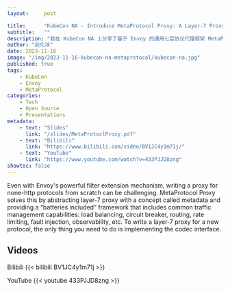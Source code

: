 ```yaml
---
layout:     post

title:      "KubeCon NA - Introduce MetaProtocol Proxy: A Layer-7 Proxy Framework Powered by Envoy"
subtitle:   ""
description: "我在 KubeCon NA 上分享了基于 Envoy 的通用七层协议代理框架 MetaProtocol Proxy"
author: "赵化冰"
date: 2023-11-16
image: "/img/2023-11-16-kubecon-na-metaprotocol/kubecon-na.jpg"
published: true
tags:
    - KubeCon
    - Envoy
    - MetaProtocol
categories:
    - Tech
    - Open Source
    - Presentations
metadata:
    - text: "Slides"
      link: "/slides/MetaProtoclProxy.pdf"
    - text: "Bilibili"
      link: "https://www.bilibili.com/video/BV1JC4y1m71j/"
    - text: "YouTube"
      link: "https://www.youtube.com/watch?v=433PJJD8zng"
showtoc: false
---
```


Even with Envoy's powerful filter extension mechanism, writing a proxy for none-http protocols from scratch can be challenging. MetaProtocol Proxy solves this by abstracting layer-7 proxy with a concept called metadata and providing a “batteries included” framework that includes common traffic management capabilities: load balancing, circuit breaker, routing, rate limiting, fault injection, observability, etc. To write a layer-7 proxy for a new protocol, the only thing you need to do is implementing the codec interface.

## Videos

Bilibili
{{< bilibili BV1JC4y1m71j >}}

YouTube
{{< youtube 433PJJD8zng >}}
